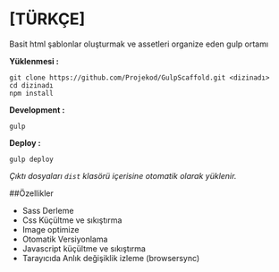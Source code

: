 [TÜRKÇE]
===

Basit html şablonlar oluşturmak ve assetleri organize eden 
gulp ortamı

**Yüklenmesi :**
```
git clone https://github.com/Projekod/GulpScaffold.git <dizinadı>
cd dizinadı
npm install
```


**Development :**

```
gulp
```

**Deploy :**

```
gulp deploy
```
*Çıktı dosyaları `dist` klasörü içerisine otomatik olarak yüklenir.*


##Özellikler


* Sass Derleme
* Css Küçültme ve sıkıştırma 
* Image optimize
* Otomatik Versiyonlama
* Javascript küçültme ve sıkıştırma
* Tarayıcıda Anlık değişiklik izleme (browsersync)


